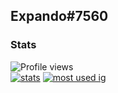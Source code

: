 ## Expando#7560

### Stats
![Profile views](https://gpvc.arturio.dev/Cxiro) <br> [![stats](https://github-readme-stats.vercel.app/api?username=Cxiro&show_icons=true&theme=synthwave)](https://github.com/anuraghazra/github-readme-stats) [![most used ig](https://github-readme-stats.vercel.app/api/top-langs/?username=Cxiro&layout=compact&theme=synthwave&show_icons=true&langs_count=10)]((https://github.com/anuraghazra/github-readme-stats))
